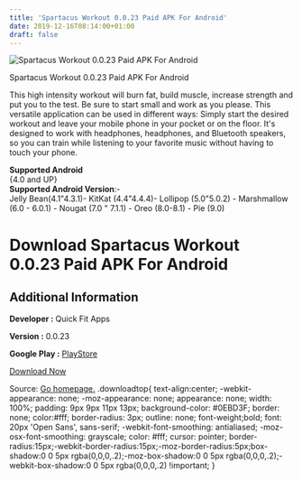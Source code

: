 ```yaml
---
title: 'Spartacus Workout 0.0.23 Paid APK For Android'
date: 2019-12-16T08:14:00+01:00
draft: false
---
```


![Spartacus Workout 0.0.23 Paid APK For Android](https://i2.wp.com/apkhome.net/wp-content/uploads/2019/11/Spartacus-Workout-0.0.23-Paid.png "Spartacus Workout 0.0.23 Paid APK For Android")

  

Spartacus Workout 0.0.23 Paid APK For Android

This high intensity workout will burn fat, build muscle, increase strength and put you to the test. Be sure to start small and work as you please. This versatile application can be used in different ways: Simply start the desired workout and leave your mobile phone in your pocket or on the floor. It's designed to work with headphones, headphones, and Bluetooth speakers, so you can train while listening to your favorite music without having to touch your phone.

**Supported Android**  
{4.0 and UP}  
**Supported Android Version**:-  
Jelly Bean(4.1"4.3.1)- KitKat (4.4"4.4.4)- Lollipop (5.0"5.0.2) - Marshmallow (6.0 - 6.0.1) - Nougat (7.0 " 7.1.1) - Oreo (8.0-8.1) - Pie (9.0)

Download Spartacus Workout 0.0.23 Paid APK For Android
======================================================

Additional Information
----------------------

**Developer :** Quick Fit Apps

**Version :** 0.0.23

**Google Play :** [PlayStore](https://play.google.com/store/apps/details?id=com.spartacus&hl=en)

  

[Download Now](https://store4app.co/post/spartacus-workout-0-0-23-paid-apk-for-android_1574602858)

  
Source: [Go homepage.](https://store4app.co/post/spartacus-workout-0-0-23-paid-apk-for-android_1574602858) .downloadtop{ text-align:center; -webkit-appearance: none; -moz-appearance: none; appearance: none; width: 100%; padding: 9px 9px 11px 13px; background-color: #0EBD3F; border: none; color:#fff; border-radius: 3px; outline: none; font-weight;bold; font: 20px 'Open Sans', sans-serif; -webkit-font-smoothing: antialiased; -moz-osx-font-smoothing: grayscale; color: #fff; cursor: pointer; border-radius:15px;-webkit-border-radius:15px;-moz-border-radius:5px;box-shadow:0 0 5px rgba(0,0,0,.2);-moz-box-shadow:0 0 5px rgba(0,0,0,.2);-webkit-box-shadow:0 0 5px rgba(0,0,0,.2) !important; }